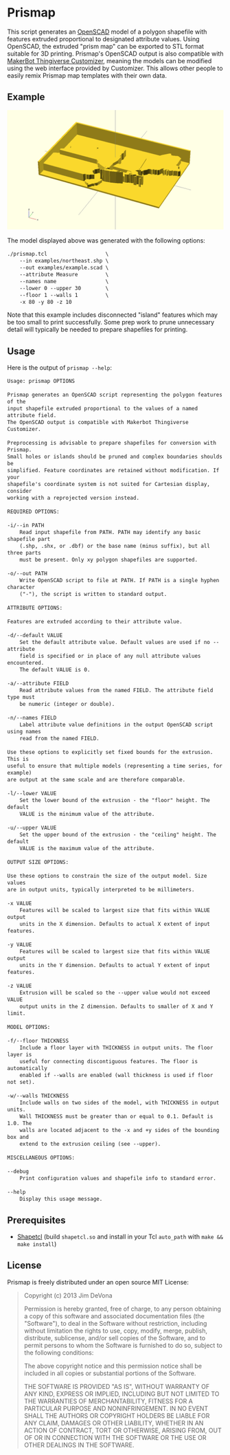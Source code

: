 # Prismap

This script generates an [OpenSCAD](http://www.openscad.org/) model of a polygon shapefile with features extruded proportional to designated attribute values. Using OpenSCAD, the extruded "prism map" can be exported to STL format suitable for 3D printing. Prismap's OpenSCAD output is also compatible with [MakerBot Thingiverse Customizer](http://www.thingiverse.com/apps/customizer), meaning the models can be modified using the web interface provided by Customizer. This allows other people to easily remix Prismap map templates with their own data.

## Example

[![example prismap model](examples/screenshot.png)](examples/example.scad)

The model displayed above was generated with the following options:

	./prismap.tcl                   \
	    --in examples/northeast.shp \
	    --out examples/example.scad \
	    --attribute Measure         \
	    --names name                \
	    --lower 0 --upper 30        \
	    --floor 1 --walls 1         \
	    -x 80 -y 80 -z 10 

Note that this example includes disconnected "island" features which may be too small to print successfully. Some prep work to prune unnecessary detail will typically be needed to prepare shapefiles for printing.

## Usage

Here is the output of `prismap --help`:

	Usage: prismap OPTIONS
	
	Prismap generates an OpenSCAD script representing the polygon features of the
	input shapefile extruded proportional to the values of a named attribute field.
	The OpenSCAD output is compatible with Makerbot Thingiverse Customizer.
	
	Preprocessing is advisable to prepare shapefiles for conversion with Prismap.
	Small holes or islands should be pruned and complex boundaries shoulds be
	simplified. Feature coordinates are retained without modification. If your
	shapefile's coordinate system is not suited for Cartesian display, consider
	working with a reprojected version instead.
	
	REQUIRED OPTIONS:
	
	-i/--in PATH
	    Read input shapefile from PATH. PATH may identify any basic shapefile part
	    (.shp, .shx, or .dbf) or the base name (minus suffix), but all three parts
	    must be present. Only xy polygon shapefiles are supported.
	
	-o/--out PATH
		Write OpenSCAD script to file at PATH. If PATH is a single hyphen character
		("-"), the script is written to standard output.
	
	ATTRIBUTE OPTIONS:
	
	Features are extruded according to their attribute value.
	
	-d/--default VALUE
		Set the default attribute value. Default values are used if no --attribute
		field is specified or in place of any null attribute values encountered.
		The default VALUE is 0.
	
	-a/--attribute FIELD
		Read attribute values from the named FIELD. The attribute field type must
		be numeric (integer or double).
	
	-n/--names FIELD
		Label attribute value definitions in the output OpenSCAD script using names
		read from the named FIELD.
	
	Use these options to explicitly set fixed bounds for the extrusion. This is
	useful to ensure that multiple models (representing a time series, for example)
	are output at the same scale and are therefore comparable.
	
	-l/--lower VALUE
		Set the lower bound of the extrusion - the "floor" height. The default
		VALUE is the minimum value of the attribute.
	
	-u/--upper VALUE
		Set the upper bound of the extrusion - the "ceiling" height. The default
		VALUE is the maximum value of the attribute.
	
	OUTPUT SIZE OPTIONS:
	
	Use these options to constrain the size of the output model. Size values
	are in output units, typically interpreted to be millimeters.
	
	-x VALUE
		Features will be scaled to largest size that fits within VALUE output
		units in the X dimension. Defaults to actual X extent of input features.
	
	-y VALUE
		Features will be scaled to largest size that fits within VALUE output
		units in the Y dimension. Defaults to actual Y extent of input features.
	
	-z VALUE
		Extrusion will be scaled so the --upper value would not exceed VALUE
		output units in the Z dimension. Defaults to smaller of X and Y limit. 
	
	MODEL OPTIONS:
	
	-f/--floor THICKNESS
		Include a floor layer with THICKNESS in output units. The floor layer is
		useful for connecting discontiguous features. The floor is automatically
		enabled if --walls are enabled (wall thickness is used if floor not set).
	
	-w/--walls THICKNESS
		Include walls on two sides of the model, with THICKNESS in output units. 
		Wall THICKNESS must be greater than or equal to 0.1. Default is 1.0. The
		walls are located adjacent to the -x and +y sides of the bounding box and
		extend to the extrusion ceiling (see --upper).
	
	MISCELLANEOUS OPTIONS:
	
	--debug
		Print configuration values and shapefile info to standard error.
	
	--help
		Display this usage message.

## Prerequisites

- [Shapetcl](https://github.com/anoved/Shapetcl/) (build `shapetcl.so` and install in your Tcl `auto_path` with `make && make install`)

## License

Prismap is freely distributed under an open source MIT License:

> Copyright (c) 2013 Jim DeVona
> 
> Permission is hereby granted, free of charge, to any person obtaining a copy of
> this software and associated documentation files (the "Software"), to deal in
> the Software without restriction, including without limitation the rights to
> use, copy, modify, merge, publish, distribute, sublicense, and/or sell copies of
> the Software, and to permit persons to whom the Software is furnished to do so,
> subject to the following conditions:
> 
> The above copyright notice and this permission notice shall be included in all
> copies or substantial portions of the Software.
> 
> THE SOFTWARE IS PROVIDED "AS IS", WITHOUT WARRANTY OF ANY KIND, EXPRESS OR
> IMPLIED, INCLUDING BUT NOT LIMITED TO THE WARRANTIES OF MERCHANTABILITY, FITNESS
> FOR A PARTICULAR PURPOSE AND NONINFRINGEMENT. IN NO EVENT SHALL THE AUTHORS OR
> COPYRIGHT HOLDERS BE LIABLE FOR ANY CLAIM, DAMAGES OR OTHER LIABILITY, WHETHER
> IN AN ACTION OF CONTRACT, TORT OR OTHERWISE, ARISING FROM, OUT OF OR IN
> CONNECTION WITH THE SOFTWARE OR THE USE OR OTHER DEALINGS IN THE SOFTWARE.

